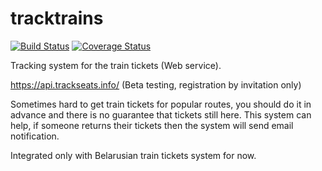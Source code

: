 tracktrains
===========
[![Build Status](https://travis-ci.org/pavelkuchin/tracktrains.svg?branch=master)](https://travis-ci.org/pavelkuchin/tracktrains)
[![Coverage Status](https://img.shields.io/coveralls/pavelkuchin/tracktrains.svg)](https://coveralls.io/r/pavelkuchin/tracktrains?branch=master)

Tracking system for the train tickets (Web service).

https://api.trackseats.info/ (Beta testing, registration by invitation only)

Sometimes hard to get train tickets for popular routes, you should do it in advance and there is no guarantee that tickets still here. This system can help, if someone returns their tickets then the system will send email notification.

Integrated only with Belarusian train tickets system for now.
